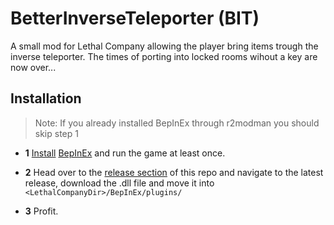 # BetterInverseTeleporter (BIT)
A small mod for Lethal Company allowing the player bring items trough the inverse teleporter.
The times of porting into locked rooms wihout a key are now over...


## Installation
 > Note:  If you already installed BepInEx through r2modman you should skip step 1
 * **1** <a href="https://docs.bepinex.dev/articles/user_guide/installation/index.html">Install</a> <a href="https://docs.bepinex.dev/index.html">BepInEx</a> and run the game at least once.
 * **2** Head over to the <a href="https://github.com/PortableNavi/better_inverse_teleporter/releases">release section</a> of this repo 
   and navigate to the latest release, download the .dll file and move it into  `<LethalCompanyDir>/BepInEx/plugins/`
 
 * **3** Profit.
